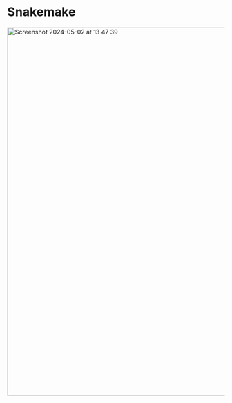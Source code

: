 # Snakemake

<img width="856" alt="Screenshot 2024-05-02 at 13 47 39" src="https://github.com/OrangePomeranian/Snakemake/assets/67764136/25ced27d-8b32-4857-b4f4-72f75bb9b0c9">
